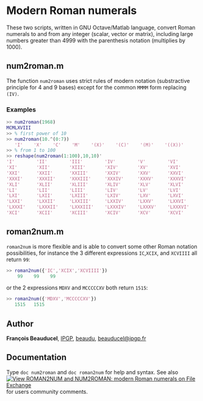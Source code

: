 # Modern Roman numerals

These two scripts, written in GNU Octave/Matlab language, convert Roman numerals to and from any integer (scalar, vector or matrix), including large numbers greater than 4999 with the parenthesis notation (multiplies by 1000).

## num2roman.m
The function `num2roman` uses strict rules of modern notation (substractive principle for 4 and 9 bases) except for the common `MMMM` form replacing `(IV)`.
### Examples
```matlab
>> num2roman(1968)
MCMLXVIII
>> % first power of 10
>> num2roman(10.^(0:7))
   'I'    'X'    'C'    'M'    '(X)'    '(C)'    '(M)'    '((X))'
>> % from 1 to 100
>> reshape(num2roman(1:100),10,10)'
'I'        'II'        'III'        'IV'        'V'        'VI'        'VII'        'VIII'        'IX'        'X'   
'XI'       'XII'       'XIII'       'XIV'       'XV'       'XVI'       'XVII'       'XVIII'       'XIX'       'XX'  
'XXI'      'XXII'      'XXIII'      'XXIV'      'XXV'      'XXVI'      'XXVII'      'XXVIII'      'XXIX'      'XXX'
'XXXI'     'XXXII'     'XXXIII'     'XXXIV'     'XXXV'     'XXXVI'     'XXXVII'     'XXXVIII'     'XXXIX'     'XL'  
'XLI'      'XLII'      'XLIII'      'XLIV'      'XLV'      'XLVI'      'XLVII'      'XLVIII'      'XLIX'      'L'   
'LI'       'LII'       'LIII'       'LIV'       'LV'       'LVI'       'LVII'       'LVIII'       'LIX'       'LX'  
'LXI'      'LXII'      'LXIII'      'LXIV'      'LXV'      'LXVI'      'LXVII'      'LXVIII'      'LXIX'      'LXX'
'LXXI'     'LXXII'     'LXXIII'     'LXXIV'     'LXXV'     'LXXVI'     'LXXVII'     'LXXVIII'     'LXXIX'     'LXXX'
'LXXXI'    'LXXXII'    'LXXXIII'    'LXXXIV'    'LXXXV'    'LXXXVI'    'LXXXVII'    'LXXXVIII'    'LXXXIX'    'XC'  
'XCI'      'XCII'      'XCIII'      'XCIV'      'XCV'      'XCVI'      'XCVII'      'XCVIII'      'XCIX'      'C'   

```
## roman2num.m
`roman2num` is more flexible and is able to convert some other Roman notation possibilities, for instance the 3 different expressions `IC`,`XCIX`, and `XCVIIII` all return `99`:
```matlab
>> roman2num({'IC','XCIX','XCVIIII'})
    99    99    99
```
or the 2 expressions `MDXV` and `MCCCCCXV` both return `1515`:
```matlab
>> roman2num({'MDXV','MCCCCCXV'})
   1515   1515
```

## Author
**François Beauducel**, [IPGP](www.ipgp.fr), [beaudu](https://github.com/beaudu), beauducel@ipgp.fr

## Documentation
Type `doc num2roman` and `doc roman2num` for help and syntax. See also [![View ROMAN2NUM and NUM2ROMAN: modern Roman numerals on File Exchange](https://www.mathworks.com/matlabcentral/images/matlab-file-exchange.svg)](https://fr.mathworks.com/matlabcentral/fileexchange/26161-roman2num-and-num2roman-modern-roman-numerals) for users community comments.
